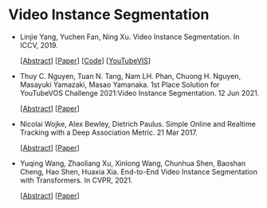 # Video Instance Segmentation

- Linjie Yang, Yuchen Fan, Ning Xu. Video Instance Segmentation. In ICCV, 2019.

  [[Abstract](https://paperswithcode.com/paper/video-instance-segmentation)]
  [[Paper](https://paperswithcode.com/paper/video-instance-segmentation)]
  [[Code](https://github.com/youtubevos/MaskTrackRCNN)]
  [[YouTubeVIS](https://youtube-vos.org/dataset/vis/)]
  
- Thuy C. Nguyen, Tuan N. Tang, Nam LH. Phan, Chuong H. Nguyen, Masayuki Yamazaki, Masao Yamanaka. 1st Place Solution for YouTubeVOS Challenge 2021:Video Instance Segmentation. 12 Jun 2021.

  [[Abstract](https://paperswithcode.com/paper/1st-place-solution-for-youtubevos-challenge)]
  [[Paper](https://paperswithcode.com/paper/1st-place-solution-for-youtubevos-challenge)]

- Nicolai Wojke, Alex Bewley, Dietrich Paulus. Simple Online and Realtime Tracking with a Deep Association Metric. 21 Mar 2017.

  [[Abstract](https://paperswithcode.com/paper/simple-online-and-realtime-tracking-with-a)]
  [[Paper](https://paperswithcode.com/paper/simple-online-and-realtime-tracking-with-a)]

- Yuqing Wang, Zhaoliang Xu, Xinlong Wang, Chunhua Shen, Baoshan Cheng, Hao Shen, Huaxia Xia. End-to-End Video Instance Segmentation with Transformers. In CVPR, 2021.

  [[Abstract](https://paperswithcode.com/paper/end-to-end-video-instance-segmentation-with)]
  [[Paper](https://paperswithcode.com/paper/end-to-end-video-instance-segmentation-with)]
